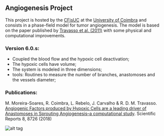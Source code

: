 ## Angiogenesis Project
This project is hosted by the [CFisUC](http://cfisuc.fis.uc.pt/) at the [University of Coimbra](www.uc.pt) 
and consists in a phase-field model for tumor angiogenesis. The model is based on the paper published by
[Travasso et al. (2011)](http://journals.plos.org/plosone/article?id=10.1371/journal.pone.0019989) with some physical and computational improvements.

### Version 6.0.s:
- Coupled the blood flow and the hypoxic cell deactivation;
- The hypoxic cells have volume;
- The system is modeled in three dimensions;
- tools: Routines to measure the number of branches, anastomoses and the vessels diameter;

### Publications:
M. Moreira-Soares, R. Coimbra, L. Rebelo, J. Carvalho & R. D. M. Travasso. [Angiogenic Factors produced by Hypoxic Cells are a leading driver of Anastomoses in Sprouting Angiogenesis–a computational study](https://www.nature.com/articles/s41598-018-27034-8). Scientific Reports 8, 8726 (2018)


![alt tag](https://moreirasm.files.wordpress.com/2018/06/300ms.gif?w=364&h=335)
